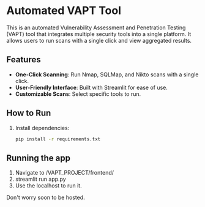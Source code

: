 # Automated VAPT Tool

This is an automated Vulnerability Assessment and Penetration Testing (VAPT) tool that integrates multiple security tools into a single platform. It allows users to run scans with a single click and view aggregated results.

## Features
- **One-Click Scanning**: Run Nmap, SQLMap, and Nikto scans with a single click.
- **User-Friendly Interface**: Built with Streamlit for ease of use.
- **Customizable Scans**: Select specific tools to run.

## How to Run
1. Install dependencies:
   ```bash
   pip install -r requirements.txt

## Running the app
1. Navigate to /VAPT_PROJECT/frontend/ 
2. streamlit run app.py
3. Use the localhost to run it.

Don't worry soon to be hosted.

